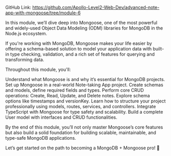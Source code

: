 GitHub Link: https://github.com/Apollo-Level2-Web-Dev/advanced-note-app-with-mongoose/tree/module-6



In this module, we’ll dive deep into Mongoose, one of the most powerful and widely-used Object Data Modeling (ODM) libraries for MongoDB in the Node.js ecosystem.



If you're working with MongoDB, Mongoose makes your life easier by offering a schema-based solution to model your application data with built-in type checking, validation, and a rich set of features for querying and transforming data.

Throughout this module, you'll:



Understand what Mongoose is and why it’s essential for MongoDB projects.
Set up Mongoose in a real-world Note-taking App project.
Create schemas and models, define required fields and types.
Perform core CRUD operations: Create, Read, Update, and Delete notes.
Explore schema options like timestamps and versionKey.
Learn how to structure your project professionally using models, routes, services, and controllers.
Integrate TypeScript with Mongoose for type safety and scalability.
Build a complete User model with interfaces and CRUD functionalities.


By the end of this module, you’ll not only master Mongoose’s core features but also build a solid foundation for building scalable, maintainable, and type-safe MongoDB applications.

Let’s get started on the path to becoming a MongoDB + Mongoose pro! 💪